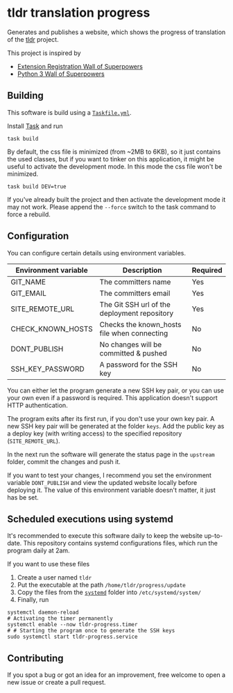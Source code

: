 # tldr translation progress

Generates and publishes a website, which shows the progress of translation of the 
[tldr](https://github.com/tldr-pages/tldr/) project.

This project is inspired by
* [Extension Registration Wall of Superpowers](https://extreg-wos.toolforge.org/)
* [Python 3 Wall of Superpowers](http://python3wos.appspot.com/)

## Building

This software is build using a [`Taskfile.yml`](Taskfile.yml). 

Install [Task](https://taskfile.dev/#/installation) and run
```shell script
task build
```

By default, the css file is minimized (from ~2MB to 6KB), so it just contains the used classes, 
but if you want to tinker on this application, it might be useful to activate the development mode.
In this mode the css file won't be minimized.
```shell script
task build DEV=true
```

If you've already built the project and then activate the development mode it may not work.
Please append the `--force` switch to the task command to force a rebuild.

## Configuration

You can configure certain details using environment variables.

| Environment variable | Description                                  | Required |
| ---                  | ---                                          | ---      |
| GIT_NAME             | The committers name                          | Yes      |
| GIT_EMAIL            | The committers email                         | Yes      |
| SITE_REMOTE_URL      | The Git SSH url of the deployment repository | Yes      |
| CHECK_KNOWN_HOSTS    | Checks the known_hosts file when connecting  | No       |
| DONT_PUBLISH         | No changes will be committed & pushed        | No       |
| SSH_KEY_PASSWORD     | A password for the SSH key                   | No       |

You can either let the program generate a new SSH key pair, or you can use your own even if a password is required.
This application doesn't support HTTP authentication.

The program exits after its first run, if you don't use your own key pair.
A new SSH key pair will be generated at the folder `keys`.
Add the public key as a deploy key (with writing access) to the specified repository (`SITE_REMOTE_URL`).

In the next run the software will generate the status page in the `upstream` folder, commit the changes and push it. 

If you want to test your changes, I recommend you set the environment variable `DONT_PUBLISH` 
and view the updated website locally before deploying it.
The value of this environment variable doesn't matter, it just has be set.

## Scheduled executions using systemd

It's recommended to execute this software daily to keep the website up-to-date.
This repository contains systemd configurations files, which run the program daily at 2am.

If you want to use these files
1. Create a user named `tldr`
2. Put the executable at the path `/home/tldr/progress/update`
3. Copy the files from the [`systemd`](systemd) folder into `/etc/systemd/system/`
4. Finally, run
```shell script
systemctl daemon-reload
# Activating the timer permanently
systemctl enable --now tldr-progress.timer
# # Starting the program once to generate the SSH keys
sudo systemctl start tldr-progress.service
```

## Contributing

If you spot a bug or got an idea for an improvement, free welcome to open a new issue or create a pull request. 

